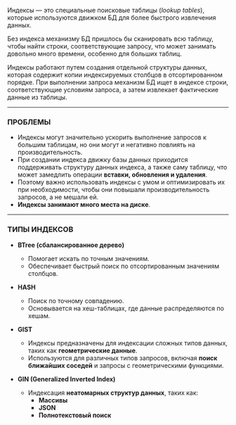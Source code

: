 Индексы — это специальные поисковые таблицы (_lookup tables_), которые используются движком БД для более быстрого извлечения данных.

Без индекса механизму БД пришлось бы сканировать всю таблицу, чтобы найти строки, соответствующие запросу, что может занимать довольно много времени, особенно для больших таблиц.

Индексы работают путем создания отдельной структуры данных, которая содержит копии индексируемых столбцов в отсортированном порядке. При выполнении запроса механизм БД ищет в индексе строки, соответствующие условиям запроса, а затем извлекает фактические данные из таблицы.

---

### **ПРОБЛЕМЫ**

- Индексы могут значительно ускорить выполнение запросов к большим таблицам, но они могут и негативно повлиять на производительность.
- При создании индекса движку базы данных приходится поддерживать структуру данных индекса, а также саму таблицу, что может замедлить операции **вставки, обновления и удаления**.
- Поэтому важно использовать индексы с умом и оптимизировать их при необходимости, чтобы они повышали производительность запросов, а не мешали ей.
- **Индексы занимают много места на диске**.

---

### **ТИПЫ ИНДЕКСОВ**

- **BTree (сбалансированное дерево)**
    
    - Помогает искать по точным значениям.
    - Обеспечивает быстрый поиск по отсортированным значениям столбцов.
- **HASH**
    
    - Поиск по точному совпадению.
    - Основывается на хеш-таблицах, где данные распределяются по хешам.
- **GIST**
    
    - Индексы предназначены для индексации сложных типов данных, таких как **геометрические данные**.
    - Используются для различных типов запросов, включая **поиск ближайших соседей** и запросы с геометрическими функциями.
- **GIN (Generalized Inverted Index)**
    
    - Индексация **неатомарных структур данных**, таких как:
        - **Массивы**
        - **JSON**
        - **Полнотекстовый поиск**